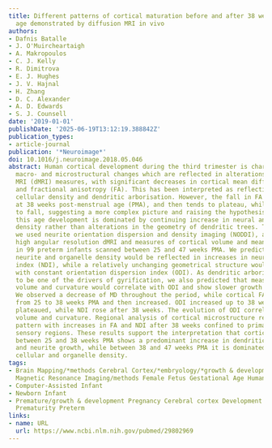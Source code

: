 ```yaml
---
title: Different patterns of cortical maturation before and after 38 weeks gestational
  age demonstrated by diffusion MRI in vivo
authors:
- Dafnis Batalle
- J. O'Muircheartaigh
- A. Makropoulos
- C. J. Kelly
- R. Dimitrova
- E. J. Hughes
- J. V. Hajnal
- H. Zhang
- D. C. Alexander
- A. D. Edwards
- S. J. Counsell
date: '2019-01-01'
publishDate: '2025-06-19T13:12:19.388842Z'
publication_types:
- article-journal
publication: '*Neuroimage*'
doi: 10.1016/j.neuroimage.2018.05.046
abstract: Human cortical development during the third trimester is characterised by
  macro- and microstructural changes which are reflected in alterations in diffusion
  MRI (dMRI) measures, with significant decreases in cortical mean diffusivity (MD)
  and fractional anisotropy (FA). This has been interpreted as reflecting increased
  cellular density and dendritic arborisation. However, the fall in FA stops abruptly
  at 38 weeks post-menstrual age (PMA), and then tends to plateau, while MD continues
  to fall, suggesting a more complex picture and raising the hypothesis that after
  this age development is dominated by continuing increase in neural and organelle
  density rather than alterations in the geometry of dendritic trees. To test this,
  we used neurite orientation dispersion and density imaging (NODDI), acquiring multi-shell,
  high angular resolution dMRI and measures of cortical volume and mean curvature
  in 99 preterm infants scanned between 25 and 47 weeks PMA. We predicted that increased
  neurite and organelle density would be reflected in increases in neurite density
  index (NDI), while a relatively unchanging geometrical structure would be associated
  with constant orientation dispersion index (ODI). As dendritic arborisation is likely
  to be one of the drivers of gyrification, we also predicted that measures of cortical
  volume and curvature would correlate with ODI and show slower growth after 38 weeks.
  We observed a decrease of MD throughout the period, while cortical FA decreased
  from 25 to 38 weeks PMA and then increased. ODI increased up to 38 weeks and then
  plateaued, while NDI rose after 38 weeks. The evolution of ODI correlated with cortical
  volume and curvature. Regional analysis of cortical microstructure revealed a heterogenous
  pattern with increases in FA and NDI after 38 weeks confined to primary motor and
  sensory regions. These results support the interpretation that cortical development
  between 25 and 38 weeks PMA shows a predominant increase in dendritic arborisation
  and neurite growth, while between 38 and 47 weeks PMA it is dominated by increasing
  cellular and organelle density.
tags:
- Brain Mapping/*methods Cerebral Cortex/*embryology/*growth & development Diffusion
  Magnetic Resonance Imaging/methods Female Fetus Gestational Age Humans Image Processing
- Computer-Assisted Infant
- Newborn Infant
- Premature/growth & development Pregnancy Cerebral cortex Development Noddi Newborn
  Prematurity Preterm
links:
- name: URL
  url: https://www.ncbi.nlm.nih.gov/pubmed/29802969
---
```


